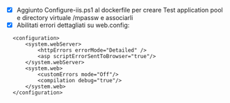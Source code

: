 - [x] Aggiunto Configure-iis.ps1 al dockerfile per creare Test application pool e directory virtuale /mpassw e associarli
- [x] Abilitati errori dettagliati su web.config:
```
  <configuration>
      <system.webServer>
          <httpErrors errorMode="Detailed" />
          <asp scriptErrorSentToBrowser="true"/>
      </system.webServer>
      <system.web>
          <customErrors mode="Off"/>
          <compilation debug="true"/>
      </system.web>
  </configuration>
```
